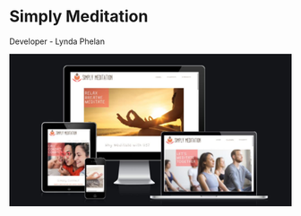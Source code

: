 # Simply Meditation
Developer - Lynda Phelan

![Mockup Image](docs/simply-meditation-responsive.jpg)
